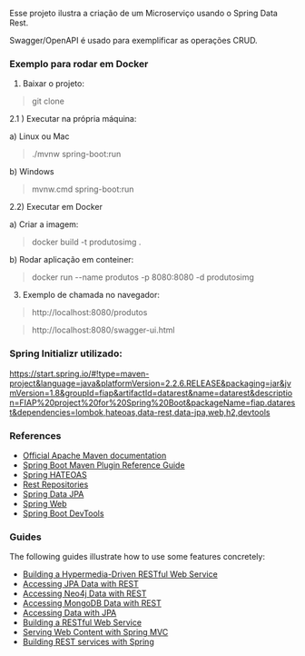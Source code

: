 Esse projeto ilustra a criação de um Microserviço usando o Spring Data Rest.

Swagger/OpenAPI é usado para exemplificar as operações CRUD.

### Exemplo para rodar em Docker

1) Baixar o projeto: 
> git clone

2.1 ) Executar na própria máquina: 

a) Linux ou Mac
> ./mvnw spring-boot:run

b) Windows
> mvnw.cmd spring-boot:run

2.2) Executar em Docker

a) Criar a imagem: 
> docker build -t produtosimg .

b) Rodar aplicação em conteiner: 
> docker run --name produtos -p 8080:8080 -d produtosimg

3) Exemplo de chamada no navegador:
> http://localhost:8080/produtos

> http://localhost:8080/swagger-ui.html
    
### Spring Initializr utilizado:

https://start.spring.io/#!type=maven-project&language=java&platformVersion=2.2.6.RELEASE&packaging=jar&jvmVersion=1.8&groupId=fiap&artifactId=datarest&name=datarest&description=FIAP%20project%20for%20Spring%20Boot&packageName=fiap.datarest&dependencies=lombok,hateoas,data-rest,data-jpa,web,h2,devtools 

### References

* [Official Apache Maven documentation](https://maven.apache.org/guides/index.html)
* [Spring Boot Maven Plugin Reference Guide](https://docs.spring.io/spring-boot/docs/2.2.2.BUILD-SNAPSHOT/maven-plugin/)
* [Spring HATEOAS](https://docs.spring.io/spring-boot/docs/2.2.1.RELEASE/reference/htmlsingle/#boot-features-spring-hateoas)
* [Rest Repositories](https://docs.spring.io/spring-boot/docs/2.2.1.RELEASE/reference/htmlsingle/#howto-use-exposing-spring-data-repositories-rest-endpoint)
* [Spring Data JPA](https://docs.spring.io/spring-boot/docs/2.2.1.RELEASE/reference/htmlsingle/#boot-features-jpa-and-spring-data)
* [Spring Web](https://docs.spring.io/spring-boot/docs/2.2.1.RELEASE/reference/htmlsingle/#boot-features-developing-web-applications)
* [Spring Boot DevTools](https://docs.spring.io/spring-boot/docs/2.2.1.RELEASE/reference/htmlsingle/#using-boot-devtools)

### Guides
The following guides illustrate how to use some features concretely:

* [Building a Hypermedia-Driven RESTful Web Service](https://spring.io/guides/gs/rest-hateoas/)
* [Accessing JPA Data with REST](https://spring.io/guides/gs/accessing-data-rest/)
* [Accessing Neo4j Data with REST](https://spring.io/guides/gs/accessing-neo4j-data-rest/)
* [Accessing MongoDB Data with REST](https://spring.io/guides/gs/accessing-mongodb-data-rest/)
* [Accessing Data with JPA](https://spring.io/guides/gs/accessing-data-jpa/)
* [Building a RESTful Web Service](https://spring.io/guides/gs/rest-service/)
* [Serving Web Content with Spring MVC](https://spring.io/guides/gs/serving-web-content/)
* [Building REST services with Spring](https://spring.io/guides/tutorials/bookmarks/)

